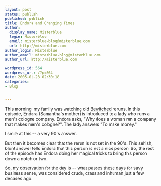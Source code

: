 ```yaml
---
layout: post
status: publish
published: publish
title: Endora and Changing Times
author:
  display_name: Misterblue
  login: Misterblue
  email: misterblue-blog@misterblue.com
  url: http://misterblue.com
author_login: Misterblue
author_email: misterblue-blog@misterblue.com
author_url: http://misterblue.com

wordpress_id: 564
wordpress_url: /?p=564
date: 2005-01-23 02:30:18
categories:
- Blog


---
```

<p>
This morning, my family was watching old
<a href="http://www.sonypictures.com/tv/shows/sgn/bewitched/">Bewitched</a>
reruns.
In this episode, Endora (Samantha's mother) is introduced to a lady who runs a men's cologne company.
Endora asks, "Why does a woman run a company that makes men's cologne?".
The lady answers "To make money."
</p>
<p>
I smile at this -- a very 90's answer.
</p>
<p>
But then it becomes clear that the rerun is not set in the 90's.
This selfish, blunt answer tells Endora that this person is not a nice person.
So, the rest of the episode has Endora doing her magical tricks to bring
this person down a notch or two.
</p>
<p>
So, my observation for the day is -- what passes these days for savy business
sense, was considered crude, crass and inhuman just a few decades ago.
</p>
